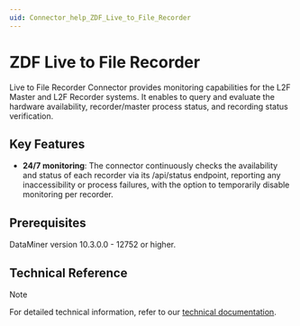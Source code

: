 ```yaml
---
uid: Connector_help_ZDF_Live_to_File_Recorder
---
```


# ZDF Live to File Recorder

Live to File Recorder Connector provides monitoring capabilities for the L2F Master and L2F Recorder systems. It enables to query and evaluate the hardware availability, recorder/master process status, and recording status verification.

## Key Features

- **24/7 monitoring**: The connector continuously checks the availability and status of each recorder via its /api/status endpoint, reporting any inaccessibility or process failures, with the option to temporarily disable monitoring per recorder.

## Prerequisites

DataMiner version 10.3.0.0 - 12752 or higher.

## Technical Reference

> [!NOTE]
> For detailed technical information, refer to our [technical documentation](xref:Connector_help_ZDF_Live_to_File_Recorder_Technical).
